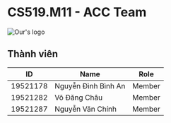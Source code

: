 # CS519.M11 - ACC Team

![Our's logo](CS519.M11/assets/images/Logo-CS519.png)

## Thành viên

| ID | Name | Role |
| -- | --- | -- |
| 19521178  | Nguyễn Đình Bình An | Member |
| 19521282 | Võ Đăng Châu | Member |
| 19521287 | Nguyễn Văn Chính | Member |

